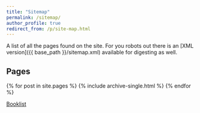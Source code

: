 ```yaml
---
title: "Sitemap"
permalink: /sitemap/
author_profile: true
redirect_from: /p/site-map.html
---
```


A list of all the pages found on the site. For you robots out there is an [XML version]({{ base_path }}/sitemap.xml) available for digesting as well.

<h2>Pages</h2>
{% for post in site.pages %}
  {% include archive-single.html %}
{% endfor %}

<a href="http://www.antoinesoetewey.com/files/booklist.html">Booklist</a>
